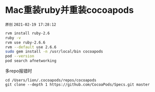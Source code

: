 # Mac重装ruby并重装cocoapods

`原创` `2021-02-19 17:28:12`

```bash
rvm install ruby-2.6
ruby -v
rvm use ruby-2.6.6
rvm --default use 2.6.6
sudo gem install -n /usr/local/bin cocoapods
pod --version
pod search afnetworking
```

多repo报错时
```
cd /Users/lion/.cocoapods/repos/cocoapods 
git clone --depth 1 https://github.com/CocoaPods/Specs.git master
```


